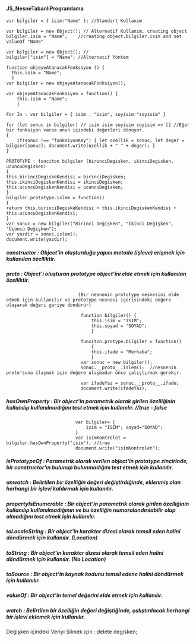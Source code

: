  #### JS_NesneTabanliProgramlama

    var bilgiler = { isim:"Name" }; //Standart Kullanım

    var bilgiler = new Object(); // Alternatif Kullanım, creating object
    bilgiler.isim = "Name";    //creating object.bilgiler.isim and set valueOf "Name"

    var bilgiler = new Object(); //
    bilgiler["isim"] = "Name"; //Alternatif Yöntem

    function objeyeAtanacakFonksiyon () {
      this.isim = "Name";
      }
    var bilgiler = new objeyeAtanacakFonksiyon();

    var objeyeAtanacakFonksiyon = function() {
        this.isim = "Name";
        }

    For In : var bilgiler = { isim : "isim", soyisim:"soyisim" }

    for (let sonuc in bilgiler) // isim isim soyisim soyisim => [] //Eğer bir fonksiyon varsa onun içindeki değerleri dönüyor. 
    {
        if(sonuc !== "fonksiyonKey") { let ozellik = sonuc; let deger = bilgier[sonuc]; document.write(ozellik + " " + deger); } 
    }

    PROTOTYPE : funciton bilgiler (birinciDegisken, ikinciDegisken, ucuncuDegisken) 
    { 
    this.birinciDegiskeKendisi = birinciDegisken; this.ikinciDegiskenKendisi = ikinciDegisken; this.ucuncuDegiskenKendisi = ucuncuDegisken; 
    }
    bilgiler.prototype.islem = function() 
    { 
    return this.birinciDegiskeKendisi + this.ikinciDegiskenKendisi + this.ucuncuDegiskenKendisi; 
    } 
    var sonuc = new bilgiler("Birinci Değişken", "İkinci Değişken", "Üçüncü Değişken"); 
    var yazdir = sonuc.islem(); 
    document.write(yazdir);

##### constructor            : Object'in oluşturduğu yapıcı metoda (işleve) erişmek için kullanılan özelliktir.  

##### __proto__              : Object'i oluşturan prototype object'ini elde etmek için kullanılan özelliktir. 
                               (Bir nesnenin prototype nesnesini elde etmek için kullanılır ve prototype nesnesi içerisindeki değere ulaşarak değeri geriye döndürür)

                                function bilgiler() {
                                    this.isim = "ISIM";
                                    this.soyad = "SOYAD";
                                    }
                                    
                                funciton.protype.bilgiler = function() 
                                    {
                                    this.ifade = "Merhaba";
                                    }
                                var sonuc = new bilgiler();
                                sonuc.__proto__.islem();  //nesnenin proto'suna ilaşmak için değere ulaşmadan önce çalıştırmak gerekir.
                                
                                var ifadeYaz = sonuc.__proto__.ifade; 
                                document.write(ifadeYaz);



##### hasOwnProperty         : Bir object'in parametrik olarak girilen özelliğinin kullanılıp kullanılmadığını test etmek için kullanılır. //true - false
                              var bilgiler= {
                                  isim = "ISIM"; soyad="SOYAD";
                              }
                              var isimKontrolet = bilgiler.hasOwnProperty("isim"); //true
                              document.write("isimKontrolet");

##### isPrototypeOf          : Parametrik olarak verilen object'in prototype zincirinde, bir constructor'ın bulunup bulunmadığını test etmek için kullanılır.
##### unwatch                : Belirtilen bir özelliğin değeri değiştirdiğinde, eklenmiş olan herhangi bir işlevi kaldırmak için kullanılır.
##### propertyIsEnumerable   : Bir object'in parametrik olarak girilen özelliğinin kullanılıp kullanılmadığının ve bu özelliğin numaralandırılabilir olup olmadığını test etmek için kullanılır.
##### toLocaleString         : Bir object'in karakter dizesi olarak temsil eden halini döndürmek için kullanılır. (Location)
##### toString               : Bir object'in karakter dizesi olarak temsil eden halini döndürmek için kullanılır. (No Location)
##### toSource               : Bir object'in kaynak kodunu temsil edene halini döndürmek için kullanılır.
##### valueOf                : Bir object'in temel değerini elde etmek için kullanılır.
##### watch                  : Belirtilen bir özelliğin değeri değiştiğinde, çalıştırılacak herhangi bir işlevi eklemek için kullanılır.

Değişken içindeki Veriyi Silmek için : delete degisken;

